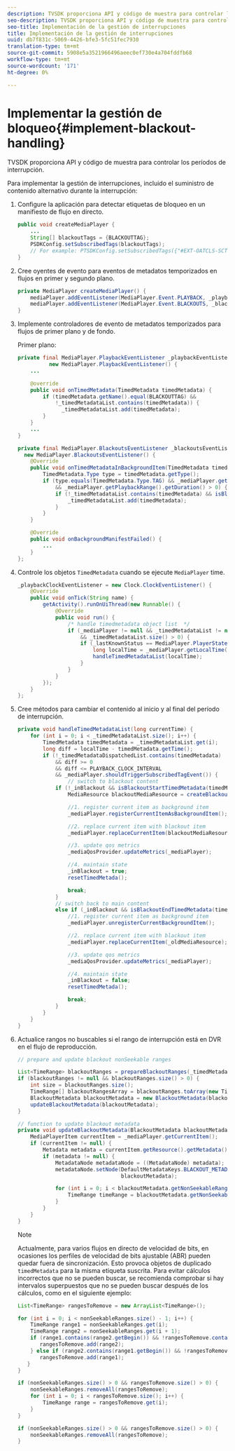 ```yaml
---
description: TVSDK proporciona API y código de muestra para controlar los períodos de interrupción.
seo-description: TVSDK proporciona API y código de muestra para controlar los períodos de interrupción.
seo-title: Implementación de la gestión de interrupciones
title: Implementación de la gestión de interrupciones
uuid: db7f831c-5069-4426-bfe3-5fc51fec7930
translation-type: tm+mt
source-git-commit: 5908e5a3521966496aeec0ef730e4a704fddfb68
workflow-type: tm+mt
source-wordcount: '171'
ht-degree: 0%

---
```



# Implementar la gestión de bloqueo{#implement-blackout-handling}

TVSDK proporciona API y código de muestra para controlar los períodos de interrupción.

Para implementar la gestión de interrupciones, incluido el suministro de contenido alternativo durante la interrupción:

1. Configure la aplicación para detectar etiquetas de bloqueo en un manifiesto de flujo en directo.

   ```java
   public void createMediaPlayer { 
       ... 
       String[] blackoutTags = {BLACKOUTTAG}; 
       PSDKConfig.setSubscribedTags(blackoutTags); 
       // For example: PTSDKConfig.setSubscribedTags({"#EXT-OATCLS-SCTE35"}); 
   }
   ```

1. Cree oyentes de evento para eventos de metadatos temporizados en flujos en primer y segundo plano.

   ```java
   private MediaPlayer createMediaPlayer() { 
       mediaPlayer.addEventListener(MediaPlayer.Event.PLAYBACK, _playbackEventListener); 
       mediaPlayer.addEventListener(MediaPlayer.Event.BLACKOUTS, _blackoutsEventListener); 
   }
   ```

1. Implemente controladores de evento de metadatos temporizados para flujos de primer plano y de fondo.

   Primer plano:

   ```java
   private final MediaPlayer.PlaybackEventListener _playbackEventListener =  
             new MediaPlayer.PlaybackEventListener() { 
       ... 
   
       @override 
       public void onTimedMetadata(TimedMetadata timedMetadata) { 
           if (timedMetadata.getName().equal(BLACKOUTTAG) &&  
               !_timedMetadataList.contains(timedMetadata)) { 
                 _timedMetadataList.add(timedMetadata); 
           } 
       } 
       ... 
   } 
   
   private final MediaPlayer.BlackoutsEventListener _blackoutsEventListener =  
     new MediaPlayer.BlackoutsEventListener() { 
       @Override 
       public void onTimedMetadataInBackgroundItem(TimedMetadata timedMetadata) { 
           TimedMetadata.Type type = timedMetadata.getType(); 
           if (type.equals(TimedMetadata.Type.TAG) && _mediaPlayer.getPlaybackRange() != null  
               && _mediaPlayer.getPlaybackRange().getDuration() > 0) { 
               if (!_timedMetadataList.contains(timedMetadata) && isBlackoutMetadata(timedMetadata)) { 
                   _timedMetadataList.add(timedMetadata); 
               } 
           } 
       } 
   
       @Override 
       public void onBackgroundManifestFailed() { 
           ... 
       } 
   }; 
   ```

1. Controle los objetos `TimedMetadata` cuando se ejecute `MediaPlayer` time.

   ```java
   _playbackClockEventListener = new Clock.ClockEventListener() { 
       @Override 
       public void onTick(String name) { 
           getActivity().runOnUiThread(new Runnable() { 
               @Override 
               public void run() { 
                   /* handle timedmetadata object list  */ 
                   if (_mediaPlayer != null && _timedMetadataList != null  
                       && _timedMetadataList.size() > 0) { 
                       if (_lastKnownStatus == MediaPlayer.PlayerState.PLAYING) { 
                           long localTime = _mediaPlayer.getLocalTime(); 
                           handleTimedMetadataList(localTime);      
                       } 
                   } 
               }                        
           }); 
       } 
   };
   ```

1. Cree métodos para cambiar el contenido al inicio y al final del período de interrupción.

   ```java
   private void handleTimedMetadataList(long currentTime) { 
       for (int i = 0; i < _timedMetadataList.size(); i++) { 
           TimedMetadata timedMetadata = _timedMetadataList.get(i); 
           long diff = localTime - timedMetadata.getTime(); 
           if (!_timedMetadataDispatchedList.contains(timedMetadata) 
               && diff >= 0 
               && diff <= PLAYBACK_CLOCK_INTERVAL 
               && _mediaPlayer.shouldTriggerSubscribedTagEvent()) { 
                   // switch to blackout content 
               if (!_inBlackout && isBlackoutStartTimedMetadata(timedMetadata)) { 
                   MediaResource blackoutMediaResource = createBlackoutMediaResource(timedMetadata); 
   
                   //1. register current item as background item 
                   _mediaPlayer.registerCurrentItemAsBackgroundItem(); 
   
                   //2. replace current item with blackout item 
                   _mediaPlayer.replaceCurrentItem(blackoutMediaResource); 
   
                   //3. update qos metrics 
                   _mediaQosProvider.updateMetrics(_mediaPlayer); 
   
                   //4. maintain state 
                   _inBlackout = true; 
                   resetTimedMetada(); 
   
                   break; 
               } 
               // switch back to main content 
               else if (_inBlackout && isBlackoutEndTimedMetadata(timedMetadata)) { 
                   //1. register current item as background item 
                   _mediaPlayer.unregisterCurrentBackgroundItem(); 
   
                   //2. replace current item with blackout item 
                   _mediaPlayer.replaceCurrentItem(_oldMediaResource); 
   
                   //3. update qos metrics 
                   _mediaQosProvider.updateMetrics(_mediaPlayer); 
   
                   //4. maintain state 
                   _inBlackout = false; 
                   resetTimedMetada(); 
   
                   break; 
               } 
           } 
       } 
   }
   ```

1. Actualice rangos no buscables si el rango de interrupción está en DVR en el flujo de reproducción.

   ```java
   // prepare and update blackout nonSeekable ranges 
   
   List<TimeRange> blackoutRanges = prepareBlackoutRanges(_timedMetadataList); 
   if (blackoutRanges != null && blackoutRanges.size() > 0) { 
       int size = blackoutRanges.size(); 
       TimeRange[] blackoutRangesArray = blackoutRanges.toArray(new TimeRange[size]); 
       BlackoutMetadata blackoutMetadata = new BlackoutMetadata(blackoutRangesArray); 
       updateBlackoutMetadata(blackoutMetadata); 
   } 
   
   // function to update blackout metadata 
   private void updateBlackoutMetadata(BlackoutMetadata blackoutMetadata) { 
       MediaPlayerItem currentItem = _mediaPlayer.getCurrentItem(); 
       if (currentItem != null) { 
           Metadata metadata = currentItem.getResource().getMetadata(); 
           if (metadata != null) { 
               MetadataNode metadataNode = ((MetadataNode) metadata); 
               metadataNode.setNode(DefaultMetadataKeys.BLACKOUT_METADATA_KEY.getValue(),  
                                    blackoutMetadata); 
   
               for (int i = 0; i < blackoutMetadata.getNonSeekableRanges().length; i++) { 
                   TimeRange timeRange = blackoutMetadata.getNonSeekableRanges()[i]; 
               } 
           } 
       } 
   }
   ```

   >[!NOTE]
   >
   >Actualmente, para varios flujos en directo de velocidad de bits, en ocasiones los perfiles de velocidad de bits ajustable (ABR) pueden quedar fuera de sincronización. Esto provoca objetos de duplicado `timedMetadata` para la misma etiqueta suscrita. Para evitar cálculos incorrectos que no se pueden buscar, se recomienda comprobar si hay intervalos superpuestos que no se pueden buscar después de los cálculos, como en el siguiente ejemplo:

   ```java
   List<TimeRange> rangesToRemove = new ArrayList<TimeRange>(); 
   
   for (int i = 0; i < nonSeekableRanges.size() - 1; i++) { 
       TimeRange range1 = nonSeekableRanges.get(i); 
       TimeRange range2 = nonSeekableRanges.get(i + 1); 
       if (range1.contains(range2.getBegin()) && !rangesToRemove.contains(range2)) { 
          rangesToRemove.add(range2); 
       } else if (range2.contains(range1.getBegin()) && !rangesToRemove.contains(range1)) { 
          rangesToRemove.add(range1); 
      } 
   } 
   
   if (nonSeekableRanges.size() > 0 && rangesToRemove.size() > 0) { 
       nonSeekableRanges.removeAll(rangesToRemove); 
       for (int i = 0; i < rangesToRemove.size(); i++) { 
           TimeRange range = rangesToRemove.get(i); 
       } 
   } 
   
   if (nonSeekableRanges.size() > 0 && rangesToRemove.size() > 0) { 
       nonSeekableRanges.removeAll(rangesToRemove); 
   }
   ```

